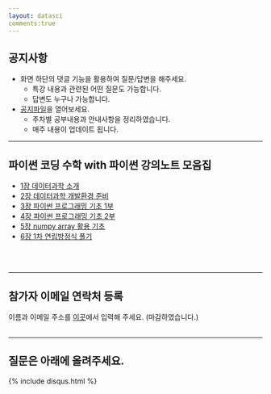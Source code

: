 ```yaml
---
layout: datasci
comments:true
---
```


## 공지사항
* 화면 하단의 댓글 기능을 활용하여 질문/답변을 해주세요.
  * 특강 내용과 관련된 어떤 질문도 가능합니다.
  * 답변도 누구나 가능합니다.
* [공지파일](Reports.md)을 열어보세요.
  * 주차별 공부내용과 안내사항을 정리하였습니다.
  * 매주 내용이 업데이트 됩니다.

---

## 파이썬 코딩 수학 with 파이썬 강의노트 모음집

* [1장 데이터과학 소개](./notebooks/CodingMath01-DataScience_Intro.html)
* [2장 데이터과학 개발환경 준비](./notebooks/CodingMath02-IDE_Intro.html)
* [3장 파이썬 프로그래밍 기초 1부](./notebooks/CodingMath03-Python_Programming_Basis01.html)
* [4장 파이썬 프로그래밍 기초 2부](./notebooks/CodingMath04-Python_Programming_Basis02.html)
* [5장 numpy array 활용 기초](./notebooks/CodingMath05-Numpy_Array.html)
* [6장 1차 연립방정식 풀기](./notebooks/CodingMath06-Linear_equations.html)
<br>
<br>

---

## 참가자 이메일 연락처 등록

이름과 이메일 주소를 [이곳](https://forms.gle/chXV1Lfat2VvaEfb9)에서 입력해 주세요.
(마감하였습니다.)
<br>
<br>

---

## 질문은 아래에 올려주세요.
{% include disqus.html %}

<!---
* [3장 파이썬 기본자료형 1부: 정수, 부동소수점, 불리언](./notebooks/DataSci03-DataTypes_Part1.html)
* [4장 파이썬 기본자료형 2부: 문자열 다루기](./notebooks/DataSci04-DataTypes-Part2.html)
* [5장 프로그래밍 실행 흐름 제어: 조건문과 반복문](./notebooks/DataSci05-Control_Flow.html)

There should be whitespace between paragraphs.

There should be whitespace between paragraphs. We recommend including a README, or a file with information about your project.

# Header 1

This is a normal paragraph following a header. GitHub is a code hosting platform for version control and collaboration. It lets you and others work together on projects from anywhere.

## Header 2

> This is a blockquote following a header.
>
> When something is important enough, you do it even if the odds are not in your favor.

### Header 3

```js
// Javascript code with syntax highlighting.
var fun = function lang(l) {
  dateformat.i18n = require('./lang/' + l)
  return true;
}
```

```ruby
# Ruby code with syntax highlighting
GitHubPages::Dependencies.gems.each do |gem, version|
  s.add_dependency(gem, "= #{version}")
end
```

#### Header 4

*   This is an unordered list following a header.
*   This is an unordered list following a header.
*   This is an unordered list following a header.

##### Header 5

1.  This is an ordered list following a header.
2.  This is an ordered list following a header.
3.  This is an ordered list following a header.

###### Header 6

| head1        | head two          | three |
|:-------------|:------------------|:------|
| ok           | good swedish fish | nice  |
| out of stock | good and plenty   | nice  |
| ok           | good `oreos`      | hmm   |
| ok           | good `zoute` drop | yumm  |

### There's a horizontal rule below this.

* * *

### Here is an unordered list:

*   Item foo
*   Item bar
*   Item baz
*   Item zip

### And an ordered list:

1.  Item one
1.  Item two
1.  Item three
1.  Item four

### And a nested list:

- level 1 item
  - level 2 item
  - level 2 item
    - level 3 item
    - level 3 item
- level 1 item
  - level 2 item
  - level 2 item
  - level 2 item
- level 1 item
  - level 2 item
  - level 2 item
- level 1 item

### Small image

![Octocat](https://github.githubassets.com/images/icons/emoji/octocat.png)

### Large image

![Branching](https://guides.github.com/activities/hello-world/branching.png)


### Definition lists can be used with HTML syntax.

<dl>
<dt>Name</dt>
<dd>Godzilla</dd>
<dt>Born</dt>
<dd>1952</dd>
<dt>Birthplace</dt>
<dd>Japan</dd>
<dt>Color</dt>
<dd>Green</dd>
</dl>

```
Long, single-line code blocks should not wrap. They should horizontally scroll if they are too long. This line should be long enough to demonstrate this.
```

```
The final element.
```
-->
